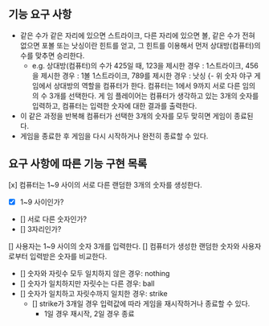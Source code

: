 ## 기능 요구 사항

- 같은 수가 같은 자리에 있으면 스트라이크, 다른 자리에 있으면 볼, 같은 수가 전혀 없으면 포볼 또는 낫싱이란 힌트를 얻고, 그 힌트를 이용해서 먼저 상대방(컴퓨터)의 수를
  맞추면 승리한다.
    - e.g. 상대방(컴퓨터)의 수가 425일 때, 123을 제시한 경우 : 1스트라이크, 456을 제시한 경우 : 1볼 1스트라이크, 789를 제시한 경우 : 낫싱 {- 위
      숫자 야구 게임에서 상대방의 역할을 컴퓨터가 한다. 컴퓨터는 1에서 9까지 서로 다른 임의의 수 3개를 선택한다. 게 임 플레이어는 컴퓨터가 생각하고 있는 3개의 숫자를
      입력하고, 컴퓨터는 입력한 숫자에 대한 결과를 출력한다.
- 이 같은 과정을 반복해 컴퓨터가 선택한 3개의 숫자를 모두 맞히면 게임이 종료된다.
- 게임을 종료한 후 게임을 다시 시작하거나 완전히 종료할 수 있다.

## 요구 사항에 따른 기능 구현 목록

[x] 컴퓨터는 1~9 사이의 서로 다른 랜덤한 3개의 숫자를 생성한다.

- [x] 1~9 사이인가?
- [] 서로 다른 숫자인가?
- [] 3자리인가?

[] 사용자는 1~9 사이의 숫자 3개를 입력한다.
[] 컴퓨터가 생성한 랜덤한 숫자와 사용자로부터 입력받은 숫자를 비교한다.

- [] 숫자와 자릿수 모두 일치하지 않은 경우: nothing
- [] 숫자가 일치하지만 자릿수는 다른 경우: ball
- [] 숫자가 일치하고 자릿수까지 일치한 경우: strike
    - [] strike가 3개일 경우 입력값에 따라 게임을 재시작하거나 종료할 수 있다.
        - 1일 경우 재시작, 2일 경우 종료
